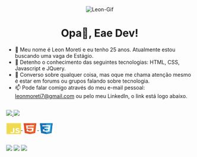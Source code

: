<div align="center"><img align="center" alt="Leon-Gif" src="https://imgur.com/09MVSvs.gif"></div>

<h1 align="center">Opa🤙, Eae Dev!</h1>

- 🔭 Meu nome é Leon Moreti e eu tenho 25 anos. Atualmente estou buscando uma vaga de Estágio.
- 🌱 Detenho o conhecimento das seguintes tecnologias: HTML, CSS, Javascript e JQuery.
- 👯 Converso sobre qualquer coisa, mas oque me chama atenção mesmo é estar em forums ou grupos falando sobre tecnologia.
- 📫 Pode falar comigo através do meu e-mail pessoal: leonmoreti7@gmail.com ou pelo meu LinkedIn, o link está logo abaixo.
##

<div>
    <a href="https://github.com/leonmoreti">
    <img height="180em" src="https://github-readme-stats.vercel.app/api?username=leonmoreti&show_icons=true&theme=dracula&include_all_commits=true&count_private=true"/>
    <img height="180em" src="https://github-readme-stats.vercel.app/api/top-langs/?username=leonmoreti&layout=compact&langs_count=7&theme=dracula"/>
</div>

<div style="display: inline_block"><br>
  <img align="center" alt="Leon-Js" height="30" width="40" src="https://raw.githubusercontent.com/devicons/devicon/master/icons/javascript/javascript-plain.svg">
  <img align="center" alt="Leon-HTML" height="30" width="40" src="https://raw.githubusercontent.com/devicons/devicon/master/icons/html5/html5-original.svg">
  <img align="center" alt="Leon-CSS" height="30" width="40" src="https://raw.githubusercontent.com/devicons/devicon/master/icons/css3/css3-original.svg">
</div>

##

<div>
  <a href="https://www.instagram.com/777leonv/" target="_blank"><img src="https://img.shields.io/badge/-Instagram-%23E4405F?style=for-the-      badge&logo=instagram&logoColor=white" target="_blank"></a>
  <a href = "mailto:leonmoreti7@gmail.com"><img src="https://img.shields.io/badge/-Gmail-%23333?style=for-the-badge&logo=gmail&logoColor=white" target="_blank"></a>
  <a href="https://www.linkedin.com/in/leon-moreti-3536b1229/" target="_blank"><img src="https://img.shields.io/badge/-LinkedIn-%230077B5?style=for-the-  badge&logo=linkedin&logoColor=white" target="_blank"></a>
</div>
